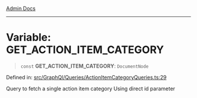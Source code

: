 [Admin Docs](/)

***

# Variable: GET\_ACTION\_ITEM\_CATEGORY

> `const` **GET\_ACTION\_ITEM\_CATEGORY**: `DocumentNode`

Defined in: [src/GraphQl/Queries/ActionItemCategoryQueries.ts:29](https://github.com/PalisadoesFoundation/talawa-admin/blob/main/src/GraphQl/Queries/ActionItemCategoryQueries.ts#L29)

Query to fetch a single action item category
Using direct id parameter
